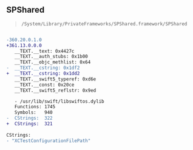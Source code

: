 ## SPShared

> `/System/Library/PrivateFrameworks/SPShared.framework/SPShared`

```diff

-360.20.0.1.0
+361.13.0.0.0
   __TEXT.__text: 0x4427c
   __TEXT.__auth_stubs: 0x1b00
   __TEXT.__objc_methlist: 0x64
-  __TEXT.__cstring: 0x1df2
+  __TEXT.__cstring: 0x1dd2
   __TEXT.__swift5_typeref: 0xd6e
   __TEXT.__const: 0x20ce
   __TEXT.__swift5_reflstr: 0x9ed

   - /usr/lib/swift/libswiftos.dylib
   Functions: 1745
   Symbols:   940
-  CStrings:  322
+  CStrings:  321
 
CStrings:
- "XCTestConfigurationFilePath"

```
